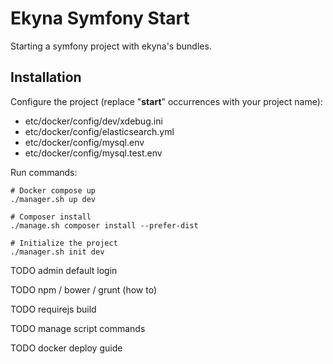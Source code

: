 Ekyna Symfony Start
===================

Starting a symfony project with ekyna's bundles.

## Installation

Configure the project (replace "__start__" occurrences with your project name):

- etc/docker/config/dev/xdebug.ini
- etc/docker/config/elasticsearch.yml
- etc/docker/config/mysql.env
- etc/docker/config/mysql.test.env

Run commands:

```
# Docker compose up
./manager.sh up dev

# Composer install
./manage.sh composer install --prefer-dist

# Initialize the project
./manager.sh init dev
```

TODO admin default login

TODO npm / bower / grunt (how to)
 
TODO requirejs build

TODO manage script commands

TODO docker deploy guide
